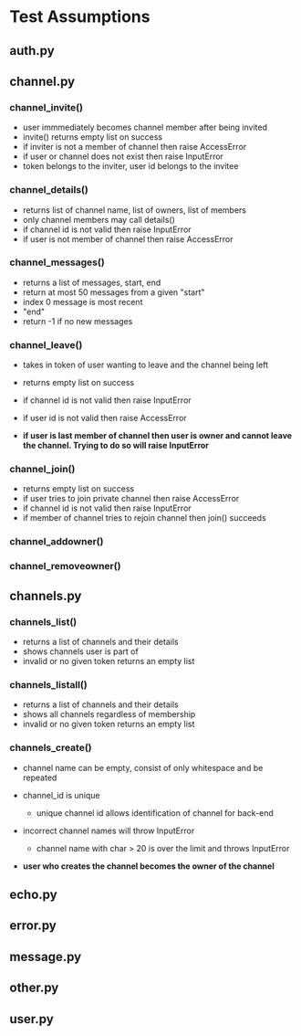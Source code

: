 # Test Assumptions

## auth.py

## channel.py

### channel_invite()
- user immmediately becomes channel member after being invited
- invite() returns empty list on success
- if inviter is not a member of channel then raise AccessError
- if user or channel does not exist then raise InputError
- token belongs to the inviter, user id belongs to the invitee

### channel_details()
- returns list of channel name, list of owners, list of members
- only channel members may call details()
- if channel id is not valid then raise InputError
- if user is not member of channel then raise AccessError

### channel_messages()
- returns a list of messages, start, end
- return at most 50 messages from a given "start"
- index 0 message is most recent
- "end" 
- return -1 if no new messages

### channel_leave()
- takes in token of user wanting to leave and the channel being left
- returns empty list on success
- if channel id is not valid then raise InputError
- if user id is not valid then raise AccessError

- **if user is last member of channel then user is owner and cannot leave the channel. Trying to do so will raise InputError**

### channel_join()
- returns empty list on success
- if user tries to join private channel then raise AccessError
- if channel id is not valid then raise InputError
- if member of channel tries to rejoin channel then join() succeeds

### channel_addowner()


### channel_removeowner()

## channels.py

### channels_list()
- returns a list of channels and their details
- shows channels user is part of
- invalid or no given token returns an empty list

### channels_listall()
- returns a list of channels and their details
- shows all channels regardless of membership
- invalid or no given token returns an empty list

### channels_create()
- channel name can be empty, consist of only whitespace and be repeated
- channel_id is unique
    - unique channel id allows identification of channel for back-end
- incorrect channel names will throw InputError
    - channel name with char > 20 is over the limit and throws InputError

- **user who creates the channel becomes the owner of the channel**

## echo.py

## error.py

## message.py

## other.py

## user.py
